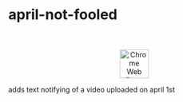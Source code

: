 # april-not-fooled
<p align="center">
  </br></br>
  <a href="https://chromewebstore.google.com/detail/notyet">
    <picture>
      <source srcset="https://i.imgur.com/XBIE9pk.png" media="(prefers-color-scheme: dark)">
      <img height="58" src="https://i.imgur.com/oGxig2F.png" alt="Chrome Web Store"></picture></a>
</p>
adds text notifying of a video uploaded on april 1st
